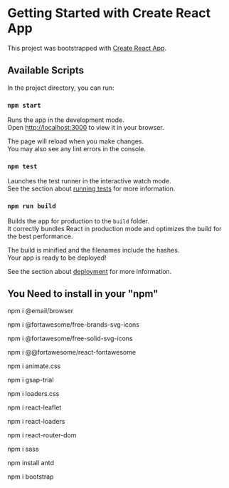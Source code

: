 # Getting Started with Create React App

This project was bootstrapped with [Create React App](https://github.com/facebook/create-react-app).

## Available Scripts

In the project directory, you can run:

### `npm start`

Runs the app in the development mode.\
Open [http://localhost:3000](http://localhost:3000) to view it in your browser.

The page will reload when you make changes.\
You may also see any lint errors in the console.

### `npm test`

Launches the test runner in the interactive watch mode.\
See the section about [running tests](https://facebook.github.io/create-react-app/docs/running-tests) for more information.

### `npm run build`

Builds the app for production to the `build` folder.\
It correctly bundles React in production mode and optimizes the build for the best performance.

The build is minified and the filenames include the hashes.\
Your app is ready to be deployed!

See the section about [deployment](https://facebook.github.io/create-react-app/docs/deployment) for more information.

## You Need to install in your "npm" 
npm i @email/browser

npm i @fortawesome/free-brands-svg-icons

npm i @fortawesome/free-solid-svg-icons

npm i @@fortawesome/react-fontawesome

npm i animate.css

npm i gsap-trial

npm i loaders.css

npm i react-leaflet

npm i react-loaders

npm i react-router-dom

npm i sass

npm install antd

npm i bootstrap
